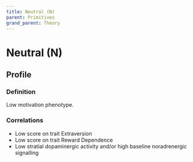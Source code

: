 ```yaml
---
title: Neutral (N)
parent: Primitives
grand_parent: Theory
---
```


# Neutral (N)

## Profile

### Definition

Low motivation phenotype.

### Correlations

* Low score on trait Extraversion
* Low score on trait Reward Dependence
* Low stratial dopaminergic activity and/or high baseline noradrenergic signalling


